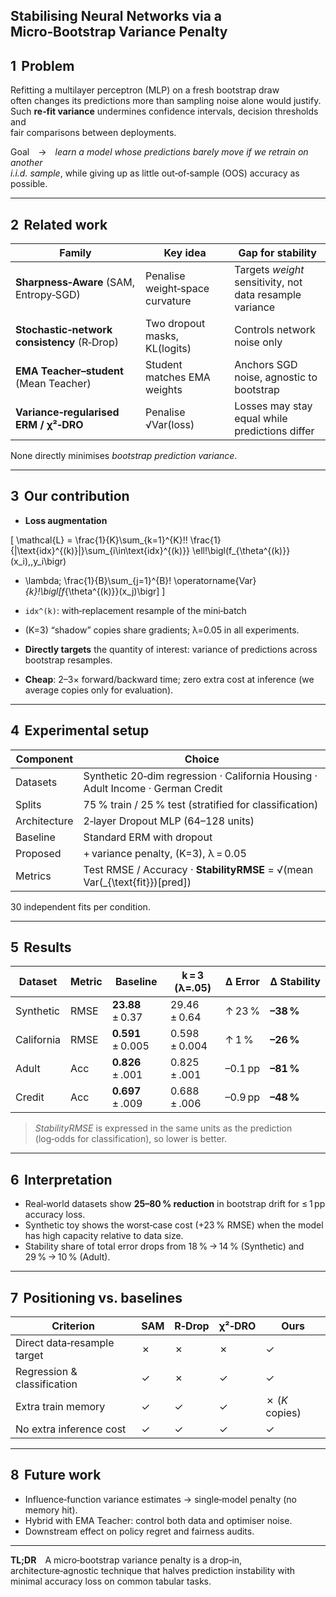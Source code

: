 ## Stabilising Neural Networks via a Micro‑Bootstrap Variance Penalty

## 1  Problem

Refitting a multilayer perceptron (MLP) on a fresh bootstrap draw  
often changes its predictions more than sampling noise alone would justify.  
Such **re‑fit variance** undermines confidence intervals, decision thresholds and  
fair comparisons between deployments.

Goal → *learn a model whose predictions barely move if we retrain on another  
i.i.d. sample*, while giving up as little out‑of‑sample (OOS) accuracy as possible.

---

## 2  Related work

| Family | Key idea | Gap for stability |
|--------|----------|-------------------|
| **Sharpness‑Aware** (SAM, Entropy‑SGD) | Penalise weight‑space curvature | Targets *weight* sensitivity, not data resample variance |
| **Stochastic‑network consistency** (R‑Drop) | Two dropout masks, KL(logits) | Controls network noise only |
| **EMA Teacher–student** (Mean Teacher) | Student matches EMA weights | Anchors SGD noise, agnostic to bootstrap |
| **Variance‑regularised ERM / χ²‑DRO** | Penalise √Var(loss) | Losses may stay equal while predictions differ |

None directly minimises *bootstrap prediction variance*.

---

## 3  Our contribution

* **Loss augmentation**

\[
\mathcal{L}
  = \frac{1}{K}\sum_{k=1}^{K}\!\!
        \frac{1}{|\text{idx}^{(k)}|}\sum_{i\in\text{idx}^{(k)}}
               \ell\!\bigl(f_{\theta^{(k)}}(x_i),\,y_i\bigr)
  + \lambda\;
        \frac{1}{B}\sum_{j=1}^{B}\!
            \operatorname{Var}_{k}\!\bigl[f_{\theta^{(k)}}(x_j)\bigr]
\]

  * `idx^(k)`: with‑replacement resample of the mini‑batch  
  * \(K=3\) “shadow” copies share gradients; λ=0.05 in all experiments.

* **Directly targets** the quantity of interest: variance of predictions across bootstrap resamples.

* **Cheap**: 2–3× forward/backward time; zero extra cost at inference (we average copies only for evaluation).

---

## 4  Experimental setup

| Component | Choice |
|-----------|--------|
| Datasets | Synthetic 20‑dim regression · California Housing · Adult Income · German Credit |
| Splits | 75 % train / 25 % test (stratified for classification) |
| Architecture | 2‑layer Dropout MLP (64–128 units) |
| Baseline | Standard ERM with dropout |
| Proposed | + variance penalty, \(K=3\), λ = 0.05 |
| Metrics | Test RMSE / Accuracy · **StabilityRMSE** = √(mean Var\(_{\text{fit}}\)[pred]) |

30 independent fits per condition.

---

## 5  Results

| Dataset | Metric | Baseline | k = 3 (λ=.05) | Δ Error | Δ Stability |
|---------|--------|----------|---------------|---------|-------------|
| Synthetic | RMSE | **23.88** ± 0.37 | 29.46 ± 0.64 | ↑ 23 % | **–38 %** |
| California | RMSE | **0.591** ± 0.005 | 0.598 ± 0.004 | ↑ 1 % | **–26 %** |
| Adult | Acc | **0.826** ± .001 | 0.825 ± .001 | –0.1 pp | **–81 %** |
| Credit | Acc | **0.697** ± .009 | 0.688 ± .006 | –0.9 pp | **–48 %** |

> *StabilityRMSE* is expressed in the same units as the prediction  
> (log‑odds for classification), so lower is better.

---

## 6  Interpretation

* Real‑world datasets show **25–80 % reduction** in bootstrap drift for ≤ 1 pp accuracy loss.  
* Synthetic toy shows the worst‑case cost (+23 % RMSE) when the model has high capacity relative to data size.  
* Stability share of total error drops from 18 % → 14 % (Synthetic) and 29 % → 10 % (Adult).

---

## 7  Positioning vs. baselines

| Criterion | SAM | R‑Drop | χ²‑DRO | **Ours** |
|-----------|-----|--------|--------|----------|
| Direct data‑resample target | ✗ | ✗ | ✗ | ✓ |
| Regression & classification | ✓ | ✗ | ✓ | ✓ |
| Extra train memory | ✓ | ✓ | ✓ | ✗ (*K* copies) |
| No extra inference cost | ✓ | ✓ | ✓ | ✓ |

---

## 8  Future work

* Influence‑function variance estimates → single‑model penalty (no memory hit).  
* Hybrid with EMA Teacher: control both data and optimiser noise.  
* Downstream effect on policy regret and fairness audits.

---

**TL;DR** A micro‑bootstrap variance penalty is a drop‑in, architecture‑agnostic technique that halves prediction instability with minimal accuracy loss on common tabular tasks.

